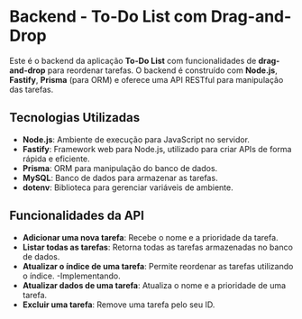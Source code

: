 # Backend - To-Do List com Drag-and-Drop

Este é o backend da aplicação **To-Do List** com funcionalidades de **drag-and-drop** para reordenar tarefas. O backend é construído com **Node.js**, **Fastify**, **Prisma** (para ORM) e oferece uma API RESTful para manipulação das tarefas.

## Tecnologias Utilizadas

- **Node.js**: Ambiente de execução para JavaScript no servidor.
- **Fastify**: Framework web para Node.js, utilizado para criar APIs de forma rápida e eficiente.
- **Prisma**: ORM para manipulação do banco de dados.
- **MySQL**: Banco de dados para armazenar as tarefas.
- **dotenv**: Biblioteca para gerenciar variáveis de ambiente.

## Funcionalidades da API

- **Adicionar uma nova tarefa**: Recebe o nome e a prioridade da tarefa.
- **Listar todas as tarefas**: Retorna todas as tarefas armazenadas no banco de dados.
- **Atualizar o índice de uma tarefa**: Permite reordenar as tarefas utilizando o índice. -Implementando.
- **Atualizar dados de uma tarefa**: Atualiza o nome e a prioridade de uma tarefa.
- **Excluir uma tarefa**: Remove uma tarefa pelo seu ID.